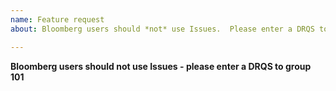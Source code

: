 ```yaml
---
name: Feature request
about: Bloomberg users should *not* use Issues.  Please enter a DRQS to group 101

---
```


**Bloomberg users should not use Issues - please enter a DRQS to group 101**

